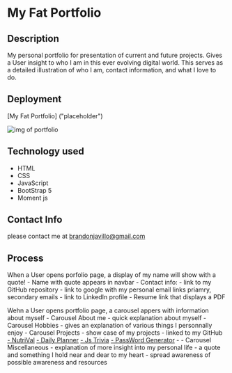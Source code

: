 # My Fat Portfolio

## Description

My personal portfolio for presentation of current and future projects.  Gives a User insight to who I am in this ever evolving digital world.  This serves as a detailed illustration of who I am, contact information, and what I love to do.

## Deployment 

[My Fat Portfolio] ("placeholder")

<img src="./assets/img/udated FatPortfolio snip.PNG" alt=" img of portfolio"/>

## Technology used

- HTML
- CSS
- JavaScript
- BootStrap 5
- Moment js


## Contact Info

please contact me at [brandonjavillo@gmail.com](brandonjavillo@gmail.com)


## Process

<!-- - NavBar created with links and supporting documents -->
When a User opens porfolio page, a display of my name will show with a quote!
    - Name with quote appears in navbar
    - Contact info:
        - link to my GitHub repository
        - link to google with my personal email links priamry, secondary emails
        - link to LinkedIn profile
        - Resume link that displays a PDF 

<!-- - Carousel created with corresponding information -->
Wehn a User opens portfolio page, a carousel appers with information about myself
    - Carousel About me
        - quick explanation about myself
    - Carousel Hobbies
        - gives an explanation of various things I personnally enjoy
    - Carousel Projects
        - show case of my projects
        - linked to my GitHub
            [- NutriVal](https://bjavillo1059.github.io/Nutritional-Value/) 
            [- Daily Planner](https://bjavillo1059.github.io/Daily-Planner-wk-6/)
            [- Js Trivia](https://bjavillo1059.github.io/My-Code-Quiz/)
            [- PassWord Generator](https://bjavillo1059.github.io/password-generator/)
            - 
    - Carousel Miscellaneous
        - explanation of more insight into my personal life
        - a quote and something I hold near and dear to my heart
        - spread awareness of possible awareness and resources  

<!-- - Sections created to explain individual information from carousel in clarity  -->

<!--  -->